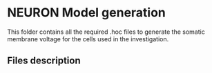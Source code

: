
# NEURON Model generation

This folder contains all the required .hoc files to generate the somatic membrane voltage for the cells used in the investigation.

## Files description




